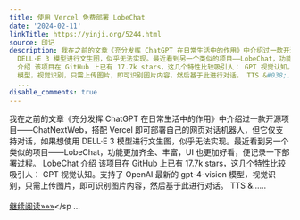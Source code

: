 ```yaml
---
title: 使用 Vercel 免费部署 LobeChat
date: '2024-02-11'
linkTitle: https://yinji.org/5244.html
source: 印记
description: 我在之前的文章《充分发挥 ChatGPT 在日常生活中的作用》中介绍过一款开源项目——ChatNextWeb，搭配 Vercel 即可部署自己的网页对话机器人，但它仅支持对话，如果想使用
  DELL·E 3 模型进行文生图，似乎无法实现。最近看到另一个类似的项目——LobeChat，功能更加齐全、丰富，UI 也更加好看，便记录一下部署过程。 LobeChat
  介绍 该项目在 GitHub 上已有 17.7k stars，这几个特性比较吸引人： GPT 视觉认知。支持了 OpenAI 最新的 gpt-4-vision
  模型，视觉识别，只需上传图片，即可识别图片内容，然后基于此进行对话。 TTS &#038;......<span class="read-more"> <a href="https://yinji.org/5244.html"><br/><br/>继续阅读&#187;&#187;&#187;</a></sp
  ...
disable_comments: true
---
```

我在之前的文章《充分发挥 ChatGPT 在日常生活中的作用》中介绍过一款开源项目——ChatNextWeb，搭配 Vercel 即可部署自己的网页对话机器人，但它仅支持对话，如果想使用 DELL·E 3 模型进行文生图，似乎无法实现。最近看到另一个类似的项目——LobeChat，功能更加齐全、丰富，UI 也更加好看，便记录一下部署过程。 LobeChat 介绍 该项目在 GitHub 上已有 17.7k stars，这几个特性比较吸引人： GPT 视觉认知。支持了 OpenAI 最新的 gpt-4-vision 模型，视觉识别，只需上传图片，即可识别图片内容，然后基于此进行对话。 TTS &#038;......<span class="read-more"> <a href="https://yinji.org/5244.html"><br/><br/>继续阅读&#187;&#187;&#187;</a></sp ...